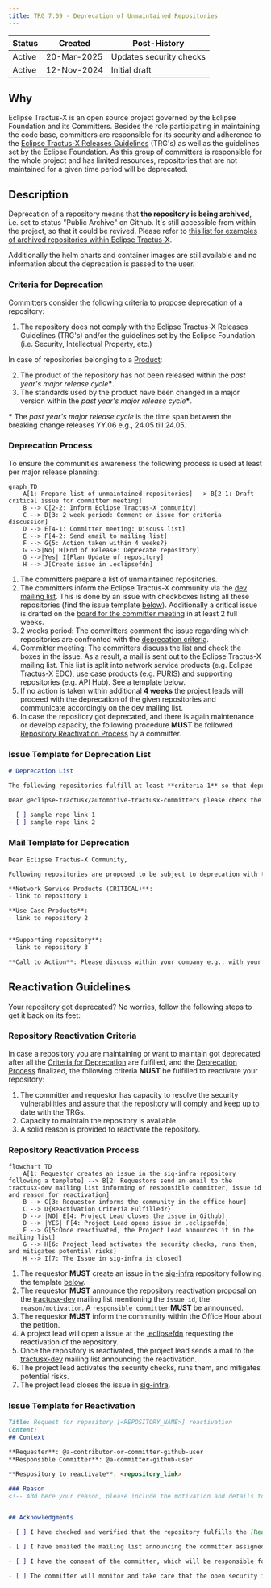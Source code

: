 ```yaml
---
title: TRG 7.09 - Deprecation of Unmaintained Repositories
---
```


| Status  | Created     | Post-History                          |
|---------|-------------|---------------------------------------|
| Active  | 20-Mar-2025 | Updates security checks               |
| Active  | 12-Nov-2024 | Initial draft                         |

## Why

Eclipse Tractus-X is an open source project governed by the Eclipse Foundation and its Committers. Besides the role participating in maintaining the code base, committers are responsible for its security and adherence to the [Eclipse Tractus-X Releases Guidelines](https://eclipse-tractusx.github.io/docs/release) (TRG's) as well as the guidelines set by the Eclipse Foundation. As this group of committers is responsible for the whole project and has limited resources, repositories that are not maintained for a given time period will be deprecated.

## Description

Deprecation of a repository means that **the repository is being archived**, i.e. set to status "Public Archive" on Github. It's still accessible from within the project, so that it could be revived. Please refer to [this list for examples of archived repositories within Eclipse Tractus-X](https://github.com/eclipse-tractusx/?q=&type=archived&language=&sort=).

Additionally the helm charts and container images are still available and no information about the deprecation is passed to the user.

### Criteria for Deprecation

Committers consider the following criteria to propose deprecation of a repository:

1. The repository does not comply with the Eclipse Tractus-X Releases Guidelines (TRG's) and/or the guidelines set by the Eclipse Foundation (i.e. Security, Intellectual Property, etc.)

In case of repositories belonging to a [Product](https://eclipse-tractusx.github.io/community/products):

<!-- markdownlint-disable MD029  because it should start with 2.-->
2. The product of the repository has not been released within the _past year's major release cycle_**\***.
3. The standards used by the product have been changed in a major version within the _past year's major release cycle_**\***.
<!-- markdownlint-enable MD029 -->

**\*** The _past year's major release cycle_ is the time span between the breaking change releases YY.06 e.g., 24.05 till 24.05.

### Deprecation Process

To ensure the communities awareness the following process is used at least per major release planning:

```mermaid
graph TD
    A[1: Prepare list of unmaintained repositories] --> B[2-1: Draft critical issue for committer meeting]
    B --> C[2-2: Inform Eclipse Tractus-X community]
    C --> D[3: 2 week period: Comment on issue for criteria discussion]
    D --> E[4-1: Committer meeting: Discuss list]
    E --> F[4-2: Send email to mailing list]
    F --> G{5: Action taken within 4 weeks?}
    G -->|No| H[End of Release: Deprecate repository]
    G -->|Yes| I[Plan Update of repository]
    H --> J[Create issue in .eclipsefdn]
```

1. The committers prepare a list of unmaintained repositories.
2. The committers inform the Eclipse Tractus-X community via the [dev mailing list](https://eclipse-tractusx.github.io/docs/oss/how-to-contribute/#dev-mailinglist). This is done by an issue with checkboxes listing all these repositories (find the issue template [below](#issue-template-for-deprecation-list)). Additionally a critical issue is drafted on the [board for the committer meeting](https://github.com/orgs/eclipse-tractusx/projects/61/views/6) in at least 2 full weeks.
3. 2 weeks period: The committers comment the issue regarding which repositories are confronted with the [deprecation criteria](#criteria-for-deprecation).
4. Committer meeting: The committers discuss the list and check the boxes in the issue. As a result, a mail is sent out to the Eclipse Tractus-X mailing list. This list is split into network service products (e.g. Eclipse Tractus-X EDC), use case products (e.g. PURIS) and supporting repositories (e.g. API Hub). See a template below.
5. If no action is taken within additional **4 weeks** the project leads will proceed with the deprecation of the given repositories and communicate accordingly on the dev mailing list.
6. In case the repository got deprecated, and there is again maintenance or develop capacity, the following procedure **MUST** be followed [Repository Reactivation Process](#repository-reactivation-process) by a committer.

### Issue Template for Deprecation List

``` markdown
# Deprecation List

The following repositories fulfill at least **criteria 1** so that deprecation has been proposed with this issue following [TRG 7.09](https://eclipse-tractusx.github.io/docs/release/trg-7/trg-7-09).

Dear @eclipse-tractusx/automotive-tractusx-committers please check the following list and comment which of the repositories shall be marked for deprecation. The list will be discussed as a critical topic in the committer meeting in two weeks.

- [ ] sample repo link 1
- [ ] sample repo link 2
```

### Mail Template for Deprecation

``` markdown
Dear Eclipse Tractus-X Community,

Following repositories are proposed to be subject to deprecation with the upcoming release following [TRG 7.09](https://eclipse-tractusx.github.io/docs/release/trg-7/trg-7-09).

**Network Service Products (CRITICAL)**:
- link to repository 1

**Use Case Products**:
- link to repository 2


**Supporting repository**:
- link to repository 3

**Call to Action**: Please discuss within your company e.g., with your  Catena-X responsibles, whether you run into an issue. We highly encourage the companies to at least find resources for the **Network Service Products** to maintain an open source data space.
```

## Reactivation Guidelines

Your repository got deprecated? No worries, follow the following steps to get it back on its feet:

### Repository Reactivation Criteria

In case a repository you are maintaining or want to maintain got deprecated after all the [Criteria for Deprecation](#criteria-for-deprecation) are fulfilled, and the [Deprecation Process](#deprecation-process) finalized, the following criteria **MUST** be fulfilled to reactivate your repository:

1. The committer and requestor has capacity to resolve the security vulnerabilities and assure that the repository will comply and keep up to date with the TRGs.
2. Capacity to maintain the repository is available.
3. A solid reason is provided to reactivate the repository.

### Repository Reactivation Process

```mermaid
flowchart TD
    A[1: Requestor creates an issue in the sig-infra repository following a template] --> B[2: Requestors send an email to the tractusx-dev mailing list informing of responsible committer, issue id and reason for reactivation]
    B --> C[3: Requestor informs the community in the office hour] 
    C --> D{Reactivation Criteria Fulfilled?}
    D --> |NO| E[4: Project Lead closes the issue in Github]
    D --> |YES| F[4: Project Lead opens issue in .eclipsefdn]
    F --> G[5:Once reactivated, the Project Lead announces it in the mailing list]
    G --> H[6: Project lead activates the security checks, runs them, and mitigates potential risks]
    H --> I[7: The Issue in sig-infra is closed]
```

1. The requestor **MUST** create an issue in the [sig-infra](https://github.com/eclipse-tractusx/sig-infra) repository following the template [below](#issue-template-for-reactivation).
2. The requestor **MUST** announce the repository reactivation proposal on the [tractusx-dev](https://accounts.eclipse.org/mailing-list/tractusx-dev) mailing list mentioning the `issue id`, the `reason/motivation`. A `responsible committer` **MUST** be announced.
3. The requestor **MUST** inform the community within the Office Hour about the petition.
4. A project lead will open a issue at the [.eclipsefdn](https://github.com/eclipse-tractusx/.eclipsefdn) requesting the reactivation of the repository.
5. Once the repository is reactivated, the project lead sends a mail to the [tractusx-dev](https://accounts.eclipse.org/mailing-list/tractusx-dev) mailing list announcing the reactivation.
6. The project lead activates the security checks, runs them, and mitigates potential risks. 
7. The project lead closes the issue in [sig-infra](https://github.com/eclipse-tractusx/sig-infra).

### Issue Template for Reactivation

```markdown
Title: Request for repository [<REPOSITORY_NAME>] reactivation 
Content:
## Context

**Requester**: @a-contributor-or-committer-github-user
**Responsible Committer**: @a-committer-github-user

**Respository to reactivate**: <repository_link>

### Reason
<!-- Add here your reason, please include the motivation and details to ease the project leads/committer review -->


## Acknowledgments

- [ ] I have checked and verified that the repository fulfills the [Reactivation Guidelines](https://eclipse-tractusx.github.io/docs/release/trg-7/trg-7-09)

- [ ] I have emailed the mailing list announcing the committer assigned to the repository, providing a reasonable motivation for the repository reactivation.

- [ ] I have the consent of the committer, which will be responsible for making sure the latest [TRGs](https://eclipse-tractusx.github.io/docs/release) are followed.

- [ ] The committer will monitor and take care that the open security issues of the reactivated repository. Following the [Security TRGs](https://eclipse-tractusx.github.io/docs/release/trg-8/trg-8-01)

```
